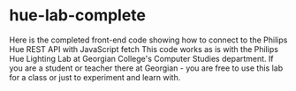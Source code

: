 # hue-lab-complete
Here is the completed front-end code showing how to connect to the Philips Hue REST API with JavaScript fetch
This code works as is with the Philips Hue Lighting Lab at Georgian College's Computer Studies department. If you are a student or teacher there at Georgian - you are free to use this lab for a class or just to experiment and learn with.
